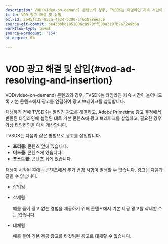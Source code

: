 ```yaml
---
description: VOD(video-on-demand) 콘텐츠의 경우, TVSDK는 타임라인 지속 시간이 늘어나도록 기본 콘텐츠에서 광고를 연결하여 광고 브레이크를 삽입합니다.
title: VOD 광고 해결 및 삽입
exl-id: 2e45fc35-85ca-4e34-b300-cf65878eeac6
source-git-commit: be43bbbd1051886c8979ff590a3197b2a7249b6a
workflow-type: tm+mt
source-wordcount: '154'
ht-degree: 0%

---
```


# VOD 광고 해결 및 삽입{#vod-ad-resolving-and-insertion}

VOD(video-on-demand) 콘텐츠의 경우, TVSDK는 타임라인 지속 시간이 늘어나도록 기본 콘텐츠에서 광고를 연결하여 광고 브레이크를 삽입합니다.

재생하기 전에 TVSDK는 알려진 광고를 해결하고, Adobe Primetime 광고 결정에서 반환된 타임라인에 설명된 대로 기본 콘텐츠에 광고 브레이크를 삽입하고, 필요한 경우 가상 타임라인을 다시 계산합니다.

TVSDK는 다음과 같은 방법으로 광고를 삽입합니다.

* **프리롤**: 콘텐츠 앞에 있습니다.
* **미드롤**: 콘텐츠에 있습니다.
* **포스트롤**: 콘텐츠 뒤에 있습니다.

재생이 시작된 후에는 콘텐츠에서 추가 변경 사항이 발생할 수 없습니다. 광고는 다음과 같을 수 없습니다.

* 삽입됨
* 삭제됨

   예를 들어 광고 없는 경험을 제공하기 위해 콘텐츠에서 기본 제공 광고를 삭제할 수는 없습니다.
* 대체됨

   예를 들어 기본 제공 광고를 타깃팅된 광고로 대체할 수 없습니다.
